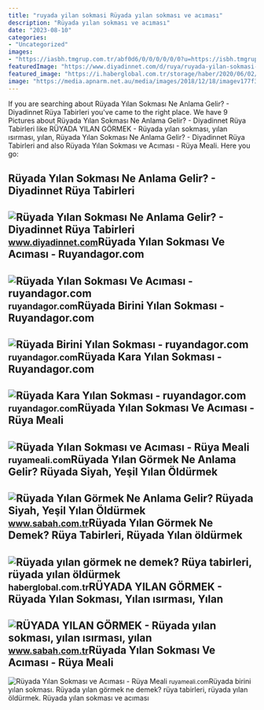 ```yaml
---
title: "ruyada yilan sokmasi Rüyada yılan sokması ve acıması"
description: "Rüyada yılan sokması ve acıması"
date: "2023-08-10"
categories:
- "Uncategorized"
images:
- "https://iasbh.tmgrup.com.tr/abf0d6/0/0/0/0/0/0?u=https://isbh.tmgrup.com.tr/sb/album/2021/06/28/ruyada-yilan-gormek-ne-anlama-gelir-ruyada-siyah-yesil-yilan-oldurmek-ve-yilan-sokmasi-gormek-1624883798507.jpg&amp;mw=752&amp;mh=700"
featuredImage: "https://www.diyadinnet.com/d/ruya/ruyada-yilan-sokmasi-ne-anlama-gelir-1185.jpg"
featured_image: "https://i.haberglobal.com.tr/storage/haber/2020/06/02/ruyada-yilan-gormek-ne-anlama-gelir-ruya-tabirleri-ruyada-yilan-oldurmek_1591104675.jpg"
image: "https://media.apnarm.net.au/media/images/2018/12/18/imagev177f3ef1d51d14a5174f0e7fc73b8fa80-e8ziacvgilcmius8hr2_ct1880x930.jpg"
---
```


If you are searching about Rüyada Yılan Sokması Ne Anlama Gelir? - Diyadinnet Rüya Tabirleri you've came to the right place. We have 9 Pictures about Rüyada Yılan Sokması Ne Anlama Gelir? - Diyadinnet Rüya Tabirleri like RÜYADA YILAN GÖRMEK - Rüyada yılan sokması, yılan ısırması, yılan, Rüyada Yılan Sokması Ne Anlama Gelir? - Diyadinnet Rüya Tabirleri and also Rüyada Yılan Sokması ve Acıması - Rüya Meali. Here you go:

Rüyada Yılan Sokması Ne Anlama Gelir? - Diyadinnet Rüya Tabirleri
-----------------------------------------------------------------

 ![Rüyada Yılan Sokması Ne Anlama Gelir? - Diyadinnet Rüya Tabirleri](https://www.diyadinnet.com/d/ruya/ruyada-yilan-sokmasi-ne-anlama-gelir-1185.jpg) <small>www.diyadinnet.com</small>Rüyada Yılan Sokması Ve Acıması - Ruyandagor.com
------------------------------------------------

 ![Rüyada Yılan Sokması Ve Acıması - ruyandagor.com](https://images.ruyandagor.com/2017/04/yilan-sokmasi-ve-acimasi-1656.jpg) <small>ruyandagor.com</small>Rüyada Birini Yılan Sokması - Ruyandagor.com
--------------------------------------------

 ![Rüyada Birini Yılan Sokması - ruyandagor.com](https://images.ruyandagor.com/2017/05/birini-yilan-sokmasi-1758.jpg) <small>ruyandagor.com</small>Rüyada Kara Yılan Sokması - Ruyandagor.com
------------------------------------------

 ![Rüyada Kara Yılan Sokması - ruyandagor.com](https://images.ruyandagor.com/2017/04/kara-yilan-sokmasi-1238.jpg) <small>ruyandagor.com</small>Rüyada Yılan Sokması Ve Acıması - Rüya Meali
--------------------------------------------

 ![Rüyada Yılan Sokması ve Acıması - Rüya Meali](http://ruyameali.com/wp-content/uploads/2030/02/1-14-810x591.jpg) <small>ruyameali.com</small>Rüyada Yılan Görmek Ne Anlama Gelir? Rüyada Siyah, Yeşil Yılan Öldürmek
-----------------------------------------------------------------------

 ![Rüyada Yılan Görmek Ne Anlama Gelir? Rüyada Siyah, Yeşil Yılan Öldürmek](https://iasbh.tmgrup.com.tr/abf0d6/0/0/0/0/0/0?u=https://isbh.tmgrup.com.tr/sb/album/2021/06/28/ruyada-yilan-gormek-ne-anlama-gelir-ruyada-siyah-yesil-yilan-oldurmek-ve-yilan-sokmasi-gormek-1624883798507.jpg&mw=752&mh=700) <small>www.sabah.com.tr</small>Rüyada Yılan Görmek Ne Demek? Rüya Tabirleri, Rüyada Yılan öldürmek
-------------------------------------------------------------------

 ![Rüyada yılan görmek ne demek? Rüya tabirleri, rüyada yılan öldürmek](https://i.haberglobal.com.tr/storage/haber/2020/06/02/ruyada-yilan-gormek-ne-anlama-gelir-ruya-tabirleri-ruyada-yilan-oldurmek_1591104675.jpg) <small>haberglobal.com.tr</small>RÜYADA YILAN GÖRMEK - Rüyada Yılan Sokması, Yılan ısırması, Yılan
-----------------------------------------------------------------

 ![RÜYADA YILAN GÖRMEK - Rüyada yılan sokması, yılan ısırması, yılan](https://iasbh.tmgrup.com.tr/4f0410/650/344/0/0/752/395?u=https://isbh.tmgrup.com.tr/sbh/2020/03/20/ruya-yilan-gormek-neye-isarettir-ne-anlama-gelir-ruyada-yilan-sokmasi-yilan-isirmasi-yilan-yakalamak-ile-ilgili-ruya-tabirleri-1584713385035.jpg) <small>www.sabah.com.tr</small>Rüyada Yılan Sokması Ve Acıması - Rüya Meali
--------------------------------------------

 ![Rüyada Yılan Sokması ve Acıması - Rüya Meali](https://media.apnarm.net.au/media/images/2018/12/18/imagev177f3ef1d51d14a5174f0e7fc73b8fa80-e8ziacvgilcmius8hr2_ct1880x930.jpg) <small>ruyameali.com</small>Rüyada birini yılan sokması. Rüyada yılan görmek ne demek? rüya tabirleri, rüyada yılan öldürmek. Rüyada yılan sokması ve acıması
